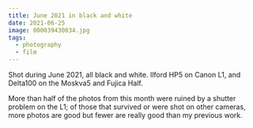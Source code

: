 ```yaml
---
title: June 2021 in black and white
date: 2021-06-25
image: 000039430034.jpg
tags:
  - photography
  - film
---
```




Shot during June 2021, all black and white.  Ilford HP5 on Canon L1, and Delta100 on the Moskva5 and Fujica Half.  

More than half of the photos from this month were ruined by a shutter problem on the L1; of those that survived or were shot on other cameras, more photos are good but fewer are really good than my previous work.


<v-img src="000039430034.jpg" alt="bar" :dirp="dir"></v-img>
<v-img src="000005700006.jpg" alt="bar" :dirp="dir"></v-img>
<v-img src="000039410018.jpg" alt="bar" :dirp="dir"></v-img>
<v-img src="000039430029.jpg" alt="bar" :dirp="dir"></v-img>
<v-img src="000039400016.jpg" alt="bar" :dirp="dir"></v-img>
<v-img src="000005700003.jpg" alt="bar" :dirp="dir"></v-img>
<v-img src="000039420016.jpg" alt="bar" :dirp="dir"></v-img>
<v-img src="000039430028.jpg" alt="bar" :dirp="dir"></v-img>
<v-img src="000039430030.jpg" alt="bar" :dirp="dir"></v-img>
<v-img src="000039430024.jpg" alt="bar" :dirp="dir"></v-img>
<v-img src="000039390019.jpg" alt="bar" :dirp="dir"></v-img>
<v-img src="000039390028.jpg" alt="bar" :dirp="dir"></v-img>
<v-img src="000005690004.jpg" alt="bar" :dirp="dir"></v-img>
<v-img src="000039390008.jpg" alt="bar" :dirp="dir"></v-img>


<!--========= second tier =============-->
<v-img src="000039390020.jpg" alt="bar" :dirp="dir"></v-img>
<v-img src="000005690006.jpg" alt="bar" :dirp="dir"></v-img>
<v-img src="000039400015.jpg" alt="bar" :dirp="dir"></v-img>
<v-img src="000039430038.jpg" alt="bar" :dirp="dir"></v-img>
<v-img src="000039410023.jpg" alt="bar" :dirp="dir"></v-img>
<!--
========= third tier =============

<v-img src="000039400035.jpg" alt="bar" :dirp="dir"></v-img>

<v-img src="000039410030.jpg" alt="bar" :dirp="dir"></v-img>
<v-img src="000039420020.jpg" alt="bar" :dirp="dir"></v-img>
<v-img src="000039400031.jpg" alt="bar" :dirp="dir"></v-img>
<v-img src="000039400033.jpg" alt="bar" :dirp="dir"></v-img>
<v-img src="000039390009.jpg" alt="bar" :dirp="dir"></v-img>
<v-img src="000005690001.jpg" alt="bar" :dirp="dir"></v-img>
<v-img src="000005690008.jpg" alt="bar" :dirp="dir"></v-img>
<v-img src="000039420018.jpg" alt="bar" :dirp="dir"></v-img>
-->
